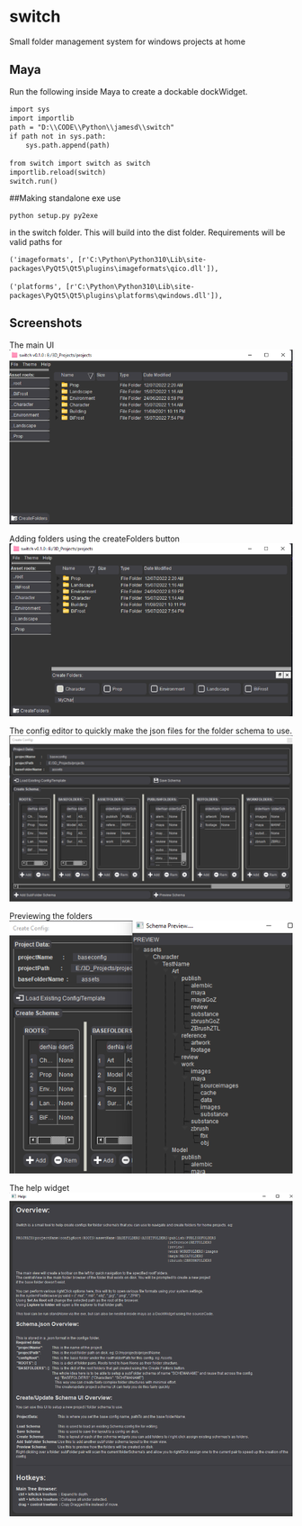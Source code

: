 # switch
Small folder management system for windows projects at home

## Maya
Run the following inside Maya to create a dockable dockWidget.

````
import sys
import importlib
path = "D:\\CODE\\Python\\jamesd\\switch"
if path not in sys.path:
    sys.path.append(path)

from switch import switch as switch
importlib.reload(switch)
switch.run()
````

##Making standalone exe use 
````
python setup.py py2exe
````
in the switch folder. This will build into the dist folder.
Requirements will be valid paths for
````
('imageformats', [r'C:\Python\Python310\Lib\site-packages\PyQt5\Qt5\plugins\imageformats\qico.dll']),

('platforms', [r'C:\Python\Python310\Lib\site-packages\PyQt5\Qt5\plugins\platforms\qwindows.dll']),
````

Screenshots
-----------

The main UI
![main_ui](media/main_ui_ss.png)

Adding folders using the createFolders button
![main_ui](media/createFolders_ui_ss.png)

The config editor to quickly make the json files for the folder schema to use.
![main_ui](media/createConfig_ui_ss.png)

Previewing the folders 
![main_ui](media/preview_ui_ss.png)

The help widget
![main_ui](media/help_ui_ss.png)
